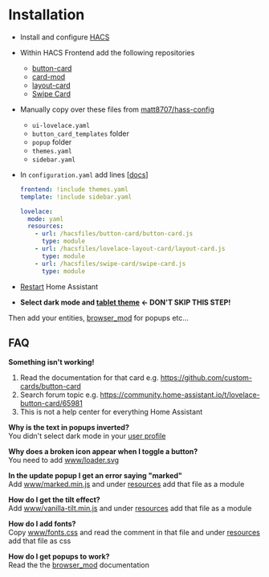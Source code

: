 # Installation

* Install and configure [HACS](https://hacs.xyz/)

* Within HACS Frontend add the following repositories
  * [button-card](https://github.com/custom-cards/button-card)
  * [card-mod](https://github.com/thomasloven/lovelace-card-mod)
  * [layout-card](https://github.com/thomasloven/lovelace-layout-card)
  * [Swipe Card](https://github.com/bramkragten/swipe-card)

* Manually copy over these files from [matt8707/hass-config](https://github.com/matt8707/hass-config)
  * `ui-lovelace.yaml`
  * `button_card_templates` folder
  * `popup` folder
  * `themes.yaml`
  * `sidebar.yaml`

* In `configuration.yaml` add lines [[docs](https://www.home-assistant.io/lovelace/dashboards/)]

  ```yaml
  frontend: !include themes.yaml
  template: !include sidebar.yaml

  lovelace:
    mode: yaml
    resources:
      - url: /hacsfiles/button-card/button-card.js
        type: module
      - url: /hacsfiles/lovelace-layout-card/layout-card.js
        type: module
      - url: /hacsfiles/swipe-card/swipe-card.js
        type: module
  ```

* [Restart](https://my.home-assistant.io/redirect/server_controls/) Home Assistant

* **Select dark mode and [tablet theme](https://my.home-assistant.io/redirect/profile/) ← DON'T SKIP THIS STEP!**

Then add your entities, [browser_mod](https://github.com/thomasloven/hass-browser_mod) for popups etc...




## FAQ

**Something isn't working!**</br>
1. Read the documentation for that card e.g. https://github.com/custom-cards/button-card
2. Search forum topic e.g. https://community.home-assistant.io/t/lovelace-button-card/65981
3. This is not a help center for everything Home Assistant

**Why is the text in popups inverted?**</br>
You didn't select dark mode in your [user profile](https://my.home-assistant.io/redirect/profile/)

**Why does a broken icon appear when I toggle a button?**</br>
You need to add [www/loader.svg](https://github.com/matt8707/hass-config/blob/master/www/loader.svg)

**In the update popup I get an error saying "marked"**</br>
Add [www/marked.min.js](https://github.com/matt8707/hass-config/blob/master/www/marked.min.js) and under [resources](https://github.com/matt8707/hass-config/blob/39bbedd2f9de03f8558bd909a8392ae4925f4b09/configuration.yaml#L38) add that file as a module

**How do I get the tilt effect?**</br>
Add [www/vanilla-tilt.min.js](https://github.com/matt8707/hass-config/blob/master/www/vanilla-tilt.min.js) and under [resources](https://github.com/matt8707/hass-config/blob/39bbedd2f9de03f8558bd909a8392ae4925f4b09/configuration.yaml#L39) add that file as a module

**How do I add fonts?**</br>
Copy [www/fonts.css](https://github.com/matt8707/hass-config/blob/master/www/fonts.css) and read the comment in that file and under [resources](https://github.com/matt8707/hass-config/blob/39bbedd2f9de03f8558bd909a8392ae4925f4b09/configuration.yaml#L41) add that file as css

**How do I get popups to work?**</br>
Read the the [browser_mod](https://github.com/thomasloven/hass-browser_mod) documentation
